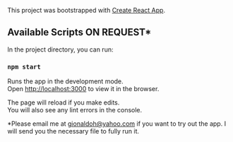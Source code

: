 This project was bootstrapped with [Create React App](https://github.com/facebook/create-react-app).

## Available Scripts ON REQUEST*

In the project directory, you can run:

### `npm start`

Runs the app in the development mode.<br>
Open [http://localhost:3000](http://localhost:3000) to view it in the browser.

The page will reload if you make edits.<br>
You will also see any lint errors in the console.

*Please email me at gionaldoh@yahoo.com if you want to try out the app. I will send you the necessary file to fully run it.
